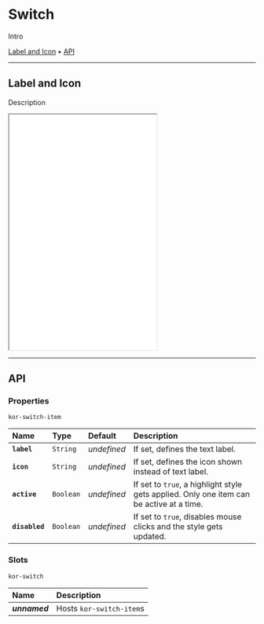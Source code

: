 # Switch

Intro

[Label and Icon](components/switch#label-and-icon) • [API](components/switch#api)

---

## Label and Icon

Description

<iframe src="./assets/docs/components/switch/label-and-icon.html" height="480px"></iframe>

---

## API

### Properties

`kor-switch-item`

| Name | Type | Default | Description |
| :-- | :-- | :-- | :-- |
| **`label`** | `String` | _undefined_ | If set, defines the text label. |
| **`icon`** | `String` | _undefined_ | If set, defines the icon shown instead of text label. |
| **`active`** | `Boolean` | _undefined_ | If set to `true`, a highlight style gets applied. Only one item can be active at a time. |
| **`disabled`** | `Boolean` | _undefined_ | If set to `true`, disables mouse clicks and the style gets updated. |

### Slots

`kor-switch`

| Name | Description |
| :-- | :-- |
| **_unnamed_** | Hosts `kor-switch-item`s |